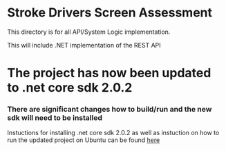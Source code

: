 # Stroke Drivers Screen Assessment 

This directory is for all API/System Logic implementation.

This will include .NET implementation of the REST API

# The project has now been updated to .net core sdk 2.0.2 
### There are significant changes how to build/run and the new sdk will need to be installed
Instuctions for installing .net core sdk 2.0.2 as well as instuction on  how to run the updated project on Ubuntu can be found [here](https://www.microsoft.com/net/learn/get-started/linuxubuntu)

